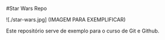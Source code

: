 #Star Wars Repo

![./star-wars.jpg] (IMAGEM PARA EXEMPLIFICAR)

Este repositório serve de exemplo para o curso de Git e Github.
